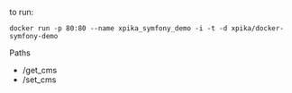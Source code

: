 to run:

```
docker run -p 80:80 --name xpika_symfony_demo -i -t -d xpika/docker-symfony-demo
```

Paths
* /get_cms
* /set_cms
